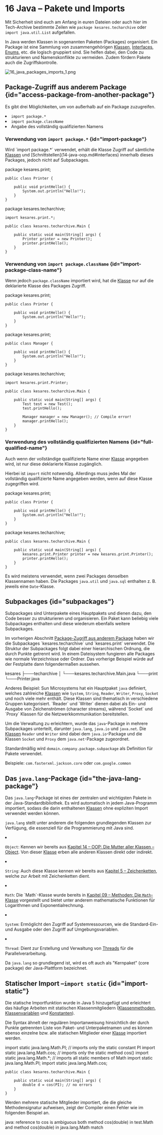 # 16 Java – Pakete und Imports

<p>Mit Sicherheit sind euch am Anfang in euren Dateien oder auch hier im
<format color="%Highlight%">Tech-Archive</format> bestimmte Zeilen wie <code>package kesares.techarchive</code> oder
<code>import java.util.List</code> aufgefallen.</p>

<p>In Java werden Klassen in sogenannten Paketen (Packages) organisiert. Ein Package ist eine Sammlung von
zusammengehörigen <format color="%LinkColor%"><a href="10-java-classes.md">Klassen</a></format>,
<format color="%LinkColor%"><a href="14-java-oop.md#interfaces">Interfaces</a></format>,
<format color="%LinkColor%"><a href="13-java-enumerations.md">Enums</a></format>, etc. die logisch gruppiert sind. Sie
helfen dabei, den Code zu strukturieren und Namenskonflikte zu vermeiden. Zudem fördern Pakete auch die
Zugriffskontrolle.</p>

<img src="16_java_packages_imports_1.png" alt="16_java_packages_imports_1.png" />

## Package-Zugriff aus anderem Package {id="access-package-from-another-package"}

<p>Es gibt drei Möglichkeiten, um von außerhalb auf ein Package zuzugreifen.</p>

<list type="decimal">
  <li><code>import package.*</code></li>
  <li><code>import package.className</code></li>
  <li>Angabe des vollständig qualifizierten Namens</li>
</list>

### Verwendung von `import package.*` {id="import-package"}

<p>Wird `import package.*` verwendet, erhält die Klasse Zugriff auf sämtliche
<format color="%LinkColor%"><a href="10-java-classes.md">Klassen</a></format> und
<format color="%LinkColor%">[Schnittstellen](14-java-oop.md#interfaces)</format> innerhalb dieses Packages, jedoch nicht
auf Subpackages.</p>

<code-block lang="java">
    package kesares.print;
    
    public class Printer {
    
        public void printHello() {
            System.out.println("Hello!");
        }
    }
</code-block>

<code-block lang="java">
    package kesares.techarchive;
    
    import kesares.print.*;
    
    public class kesares.techarchive.Main {
    
        public static void main(String[] args) {
            Printer printer = new Printer();
            printer.printHello();
        }
    }
</code-block>

### Verwendung von `import package.className` {id="import-package-class-name"}

<p>Wenn jedoch <code>package.className</code> importiert wird, hat die
<format color="%LinkColor%"><a href="10-java-classes.md">Klasse</a></format> nur auf die deklarierte Klasse des Packages
Zugriff.</p>

<code-block lang="java">
    package kesares.print;
    
    public class Printer {
    
        public void printHello() {
            System.out.println("Hello!");
        }
    }
</code-block>

<code-block lang="java">
    package kesares.print;
    
    public class Manager {
    
        public void printHello() {
            System.out.println("Hello!");
        }
    }
</code-block>

<code-block lang="java">
    package kesares.techarchive;
    
    import kesares.print.Printer;
    
    public class kesares.techarchive.Main {
    
        public static void main(String[] args) {
            Test test = new Test();
            test.printHello();
            
            Manager manager = new Manager(); // Compile error!
            manager.printHello();
        }
    }
</code-block>

### Verwendung des vollständig qualifizierten Namens {id="full-qualified-name"}

<p>Auch wenn der vollständige qualifizierte Name einer
<format color="%LinkColor%"><a href="10-java-classes.md">Klasse</a></format> angegeben wird, ist nur diese deklarierte
Klasse zugänglich.</p>

<p>Hierbei ist <code>import</code> nicht notwendig. Allerdings muss jedes Mal der vollständig qualifizierte Name
angegeben werden, wenn auf diese Klasse zugegriffen wird.</p>

<code-block lang="java">
    package kesares.print;
    
    public class Printer {
    
        public void printHello() {
            System.out.println("Hello!");
        }
    }
</code-block>

<code-block lang="java">
    package kesares.techarchive;
    
    public class kesares.techarchive.Main {
    
        public static void main(String[] args) {
            kesares.print.Printer printer = new kesares.print.Printer();
            printer.printHello();
        }
    }
</code-block>

<p>Es wird meistens verwendet, wenn zwei Packages denselben Klassennamen haben. Die Packages <code>java.util</code> und
<code>java.sql</code> enthalten z. B. jeweils eine <code>Date</code>-Klasse.</p>

## Subpackages {id="subpackages"}

<p>Subpackages sind Unterpakete eines Hauptpakets und dienen dazu, den Code besser zu strukturieren und organisieren.
Ein Paket kann beliebig viele Subpackages enthalten und diese wiederum ebenfalls weitere Subpackages.</p>

<p>Im vorherigen Abschnitt
<format color="%LinkColor%"><a href="#access-package-from-another-package">Package-Zugriff aus anderem Package</a></format> haben wir die Subpackages `kesares.techarchive` und `kesares.print` verwendet. Die
Struktur der Subpackages folgt dabei einer hierarchischen Ordnung, die durch Punkte getrennt wird. In einem Dateisystem
fungieren alle Packages wie normale Verzeichnisse oder Ordner. Das vorherige Beispiel würde auf der Festplatte dann
folgendermaßen aussehen.</p>

<code-block lang="text">
    kesares
    ├───techarchive
    │   └───kesares.techarchive.Main.java
    └───print
        └───Printer.java
</code-block>

<p>Anderes Beispiel: Sun Microsystems hat ein Hauptpaket <code>java</code> definiert, welches zahlreiche
<format color="%LinkColor%"><a href="10-java-classes.md">Klassen</a></format> wie <code>System</code>,
<code>String</code>, <code>Reader</code>, <code>Writer</code>, <code>Proxy</code>, <code>Socket</code> und noch viele
mehr enthält. Diese Klassen sind thematisch in verschiedene Gruppen kategorisiert. `Reader` und `Writer` dienen dabei
als Ein- und Ausgabe von Zeichenströmen (character streams), während `Socket` und `Proxy` Klassen für die
Netzwerkkommunikation bereitstellen.</p>

<p>Um die Verwaltung zu erleichtern, wurde das <code>java</code>-Package in mehrere Subpackages unterteilt, darunter
<code>java.lang</code>, <code>java.io</code> und <code>java.net</code>. Die
<format color="%LinkColor%"><a href="10-java-classes.md">Klassen</a></format> <code>Reader</code> und
<code>Writer</code> sind dabei dem <code>java.io</code>-Package und die Klassen <code>Socket</code> und
<code>Proxy</code> dem <code>java.net</code>-Package zugeordnet.</p>

<note>
    <p>Standardmäßig wird <code>domain.company.package.subpackage</code> als Definition für Pakete verwendet.</p> 
    <p>Beispiele: <code>com.fasterxml.jackson.core</code> oder <code>com.google.common</code></p>
</note>

## Das `java.lang`-Package {id="the-java-lang-package"}

<p>Das <code>java.lang</code>-Package ist eines der zentralen und wichtigsten Pakete in der Java-Standardbibliothek. Es
wird automatisch in jedem Java-Programm importiert, sodass die darin enthaltenen
<format color="%LinkColor%"><a href="10-java-classes.md">Klassen</a></format> ohne expliziten Import verwendet werden
können.</p>

<p><code>java.lang</code> stellt unter anderem die folgenden grundlegenden Klassen zur Verfügung, die essenziell für die
Programmierung mit Java sind.</p>

<list>
  <li>
    <p><code>Object</code>: Kennen wir bereits aus
        <format color="%LinkColor%"><a href="14-java-oop.md">Kapitel 14 – OOP: Die Mutter aller Klassen – Object</a></format>.
        Von dieser <format color="%LinkColor%"><a href="10-java-classes.md">Klasse</a></format> erben alle anderen
        Klassen direkt oder indirekt.</p>
</li>
  <li>
    <p><code>String</code>: Auch diese Klasse kennen wir bereits aus
    <format color="%LinkColor%"><a href="05-java-strings.md">Kapitel 5 – Zeichenketten</a></format>, welche zur Arbeit
    mit Zeichenketten dient.</p>
  </li>
  <li>
    <p><code>Math</code>: Die `Math`-Klasse wurde bereits in
    <format color="%LinkColor%"><a href="09-java-methods.md#the-math-class">Kapitel 09 – Methoden: Die <code>Math</code>-Klasse</a></format>
    vorgestellt und bietet unter anderem mathematische Funktionen für Logarithmen und Exponentialrechnung.</p>
  </li>
  <li>
    <p><code>System</code>: Ermöglicht den Zugriff auf Systemressourcen, wie die Standard-Ein- und Ausgabe oder den
    Zugriff auf Umgebungsvariablen.</p>
  </li>
  <li>
    <p><code>Thread</code>: Dient zur Erstellung und Verwaltung von
    <format color="%LinkColor%"><a href="27-java-multithreading.md">Threads</a></format> für die Parallelverarbeitung.
    </p>
  </li>   
</list>

<tip>Da <code>java.lang</code> so grundlegend ist, wird es oft auch als "Kernpaket" (core package) der Java-Plattform
bezeichnet.</tip>

## Statischer Import –`import static` {id="import-static"}

<p>Die statische Importfunktion wurde in Java 5 hinzugefügt und erleichtert das häufige Arbeiten mit statischen
Klassenmitgliedern (<format color="%LinkColor%"><a href="10-java-classes.md#class-methods">Klassenmethoden</a></format>,
<format color="%LinkColor%"><a href="10-java-classes.md#class-variables">Klassenvariablen</a></format> und
<format color="%LinkColor%"><a href="10-java-classes.md#constants">Konstanten</a></format>).</p>

<p>Die Syntax ähnelt der regulären Importanweisung hinsichtlich der durch Punkte getrennten Liste von Paket- und
Unterpaketnamen und es können ebenso einzelne bzw. alle statischen Mitglieder einer
<format color="%LinkColor%"><a href="10-java-classes.md">Klasse</a></format> importiert werden.</p>

<code-block lang="java">
    import static java.lang.Math.PI;  // imports only the static constant PI
    import static java.lang.Math.cos; // imports only the static method cos()
    import static java.lang.Math.*;   // imports all static members of Math
</code-block>

<code-block lang="java">
    import static java.lang.Math.PI;
    import static java.lang.Math.cos;
    
    public class kesares.techarchive.Main {
    
        public static void main(String[] args) {
            double d = cos(PI); // no errors
        }
    }
</code-block>

<warning>
    <p>Werden mehrere statische Mitglieder importiert, die die gleiche Methodensignatur aufweisen, zeigt der
    <tooltip term="Compiler"><format color="%GlossaryLinkColor%">Compiler</format></tooltip> einen Fehler wie im
    folgenden Beispiel an.</p>
    <code-block>
        java: reference to cos is ambiguous
        both method cos(double) in test.Math and method cos(double) in java.lang.Math match
    </code-block>
</warning>

